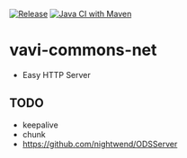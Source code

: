 [![Release](https://jitpack.io/v/umjammer/vavi-commons-net.svg)](https://jitpack.io/#umjammer/vavi-commons-net)
[![Java CI with Maven](https://github.com/umjammer/vavi-commons-net/workflows/Java%20CI%20with%20Maven/badge.svg)](https://github.com/umjammer/vavi-commons-net/actions)

# vavi-commons-net

 * Easy HTTP Server

## TODO

 * keepalive
 * chunk
 * https://github.com/nightwend/ODSServer
